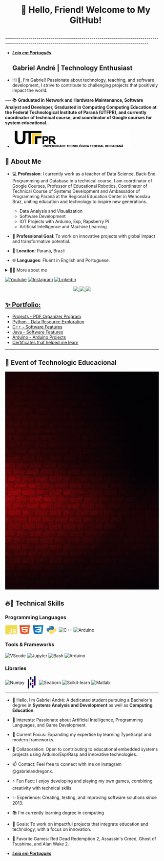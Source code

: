 <!--título-->
<div id="user-content-toc">
  <ul align="center">
    <summary><h1 style="display: inline-block">🎯 Hello, Friend! Welcome to My GitHub!  </h1></summary>
</div>
-------------------------------------------------------------------------------------------------------------------------------------------------------

   
<!-- Presentation -->
<p>
    
   - ***[Leia em Português](README_PT-BR.md)***

     
     ## **Gabriel André | Technology Enthusiast**

 

  - Hi 👋, I'm Gabriel! Passionate about technology, teaching, and software development, I strive to contribute to challenging projects that positively impact the world.

--- 📚 **Graduated in Network and Hardware Maintenance, Software Analyst and Developer, Graduated in Computing **Computing Education** at the **Federal Technological Institute of Paraná (UTFPR)**, 
and currently coordinator of technical course, and coordinator of Google courses for system educational.**.
 
  - ![UTFPR](https://github.com/GabrielAndre2811/GabrielAndre2811/blob/main/303429432-957d8609-1c2d-4c65-8d63-fe3304011b77.png)

 ## 🌟 **About Me**  
- 💻 **Profession**: I currently work as a teacher of Data Science, Back-End Programming and Database in a technical course, I am coordinator of Google Courses, 
Professor of Educational Robotics, Coordinator of Technical Course of Systems Development and Ambassador of Programming Paraná at the Regional Education Center in Wenceslau Braz, 
uniting education and technology to inspire new generations.

  - Data Analysis and Visualization  
  - Software Development  
  - IOT Projects with Arduino, Esp, Rapsberry Pi  
  - Artificial Intelligence and Machine Learning  
- 🔭 **Professional Goal**: To work on innovative projects with global impact and transformative potential.  
- 📍 **Location**: Paraná, Brazil  
- 🌐 **Languages**: Fluent in English and Portuguese.
  
</p>

<!-- Dropdown -->
<details>
  <summary>👨‍💻 More about me</summary>

  - 💬 I am 27 years old, currently living in Brazil. I have fluency in English and have experience with C++, Python, Html, Css, Javascript, Data Analysis, Data visualization. I'm also a content creator of system independent since 2014, which helped me develop important skills such as creativity, desingner, quality, develop software models, community and team management.
    

  - ⚡ I enjoy reading, whether it's a good book, manga, or comics, as well as watching animes and playing games! I believe that our personal interests contribute to a more refined perception of things and problem-solving. \o/
</details>

<!-- Links -->
[![Youtube](https://img.shields.io/badge/YouTube-FF0000?style=for-the-badge&logo=youtube&logoColor=white)](https://youtube.com/@GabrielAndref28?si=AkvDINt7jhF73cvY)
[![Instagram](https://img.shields.io/badge/Instagram-E4405F?style=for-the-badge&logo=instagram&logoColor=white)](https://www.instagram.com/gabrielandregonx/)
[![LinkedIn](https://img.shields.io/badge/LinkedIn-0077B5?style=for-the-badge&logo=linkedin&logoColor=white)](https://www.linkedin.com/in/gabriel-and-goncalves/)

<!-- GithubStats -->
<div align="center">
  <a href="https://github.com/GabrielAndre2811">
  <img height="180em" src="https://github-readme-stats.vercel.app/api?username=GabrielAndre2811&show_icons=true&theme=dracula&include_all_commits=true&count_private=true"/>
  <img height="180em" src="https://github-readme-stats.vercel.app/api/top-langs/?username=GabrielAndre2811&layout=compact&langs_count=10&theme=dracula"/>
    <img height="180em" src="https://github-readme-stats.vercel.app/api/top-langs/?username=GabrielAndre2811&hide_progress=true"/>
</div>


<!-- Portfolio -->
## ✨ Portfolio:
- [Projects - PDF Organizer Program](https://github.com/GabrielAndre2811/Projeto-Documento-Relacionais/tree/main)
- [Python - Data Resource Exploration](https://github.com/GabrielAndre2811/Codigos-do-curso-ADS/tree/main/C%C3%B3digos/Python)
- [C++ - Software Features](https://github.com/GabrielAndre2811/Codigos-do-curso-ADS/tree/main/C%C3%B3digos/C%2B%2B)
- [Java - Software Features](https://github.com/GabrielAndre2811/Codigos-do-curso-ADS/tree/main/C%C3%B3digos/Java)
- [Arduino - Arduino Projects](https://github.com/GabrielAndre2811/Arduino-Projects)
- [Certificates that helped me learn](https://github.com/GabrielAndre2811/Minhas-Certificacoes)
  
---
## 🎲 Event of Technologic Educacional
<!-- GIF -->
<p align="left">
  
![Panfleto para evento de tecnologia](https://github.com/GabrielAndre2811/GabrielAndre2811/blob/main/303744473-4a17308d-2690-42d5-8551-e80e6cf6cd65.gif)

</p>

## 🔥🚀 **Technical Skills** 
<!-- Skills: Programming Languages -->
  <div style="flex-basis: 48%;">
    <h3>Programming Languages</h3>
    <img align="center" alt="Js" height="30" width="40" src="https://raw.githubusercontent.com/devicons/devicon/master/icons/javascript/javascript-plain.svg">
    <img align="center" alt="HTML" height="30" width="40" src="https://raw.githubusercontent.com/devicons/devicon/master/icons/html5/html5-original.svg">
    <img align="center" alt="CSS" height="30" width="40" src="https://raw.githubusercontent.com/devicons/devicon/master/icons/css3/css3-original.svg">
    <img align="center" alt="Python" height="30" width="40" src="https://raw.githubusercontent.com/devicons/devicon/master/icons/python/python-original.svg">
    <img align="center" alt="C++" height="30" width="40" src="https://cdn.jsdelivr.net/gh/devicons/devicon@latest/icons/cplusplus/cplusplus-original.svg" />
    <img align="center" alt="Arduino" height="30" src="https://cdn.jsdelivr.net/gh/devicons/devicon@latest/icons/arduino/arduino-original-wordmark.svg" />

    
  </div>
 
  <!-- Skills: Tools & Frameworks -->
  <div style="flex-basis: 48%;">
    <h3>Tools & Frameworks</h3>
    <img align="center" alt="VScode" height="30" width="40" src="https://cdn.jsdelivr.net/gh/devicons/devicon/icons/vscode/vscode-original.svg">
    <img align="center" alt="Jupyter" height="30" width="40" src="https://cdn.jsdelivr.net/gh/devicons/devicon/icons/jupyter/jupyter-original.svg">
    <img align="center" alt="Bash" height="30" width="40" src="https://cdn.jsdelivr.net/gh/devicons/devicon/icons/bash/bash-original.svg">
    <img align="center" alt="Arduino" height="30" src="https://cdn.jsdelivr.net/gh/devicons/devicon@latest/icons/arduino/arduino-original-wordmark.svg" />
  </div>
  
  <!-- Skills: Libraries -->
  <div style="flex-basis: 48%;">
    <h3>Libraries</h3>
    <img align="center" alt="Numpy" height="30" width="40" src="https://cdn.jsdelivr.net/gh/devicons/devicon/icons/numpy/numpy-original.svg">
    <img align="center" alt="Pandas" src="https://raw.githubusercontent.com/devicons/devicon/2ae2a900d2f041da66e950e4d48052658d850630/icons/pandas/pandas-original.svg" alt="pandas" width="40" height="40"/>
    <img align="center" alt="Seaborn" src="https://seaborn.pydata.org/_images/logo-mark-lightbg.svg" alt="seaborn" width="40" height="40"/>
    <img align="center" alt="Scikit-learn" src="https://upload.wikimedia.org/wikipedia/commons/0/05/Scikit_learn_logo_small.svg" alt="scikit_learn" width="40" height="40"/>
    <img align="center" alt="Matlab" src="https://cdn.jsdelivr.net/gh/devicons/devicon/icons/matlab/matlab-original.svg" height="40"/>
  </div>



---





- 👋 Hello, I’m Gabriel André: A dedicated student pursuing a Bachelor's degree in **Systems Analysis and Development** as well as **Computing Education**.
- 👀 Interests: Passionate about Artificial Intelligence, Programming Languages, and Game Development.
- 🌱 Current Focus: Expanding my expertise by learning TypeScript and modern frameworks.
- 💞️ Collaboration: Open to contributing to educational embedded systems projects using Arduino/Esp/Rasp and innovative technologies.
- 📫 Contact: Feel free to connect with me on Instagram @gabrielandregonx.
- ⚡ Fun Fact: I enjoy developing and playing my own games, combining creativity with technical skills.
- ✨ Experience: Creating, testing, and improving software solutions since 2013.
- 📚 I'm currently learning degree in computing
- 🎯 Goals: To work on impactful projects that integrate education and technology, with a focus on innovation.
- 🎲 Favorite Games: Red Dead Redemption 2, Assassin's Creed, Ghost of Tsushima, and Alan Wake 2.

- ***[Leia em Português](README_PT-BR.md)***
<!---


Gabis28Andre/Gabis28Andre is a ✨ special ✨ repository because its `README.md` (this file) appears on your GitHub profile.
You can click the Preview link to take a look at your changes.



--->
